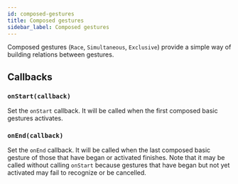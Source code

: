 ```yaml
---
id: composed-gestures
title: Composed gestures
sidebar_label: Composed gestures
---
```


Composed gestures (`Race`, `Simultaneous`, `Exclusive`) provide a simple way of building relations between gestures.

## Callbacks

### `onStart(callback)`

Set the `onStart` callback.
It will be called when the first composed basic gestures activates.

### `onEnd(callback)`

Set the `onEnd` callback.
It will be called when the last composed basic gesture of those that have began or activated finishes. Note that it may be called without calling `onStart` because gestures that have began but not yet activated may fail to recognize or be cancelled.
